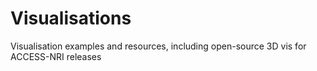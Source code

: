 # Visualisations
Visualisation examples and resources, including open-source 3D vis for ACCESS-NRI releases
